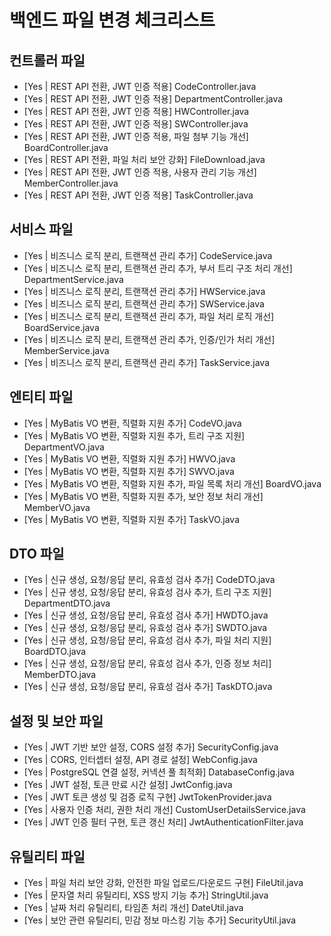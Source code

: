 # 백엔드 파일 변경 체크리스트

## 컨트롤러 파일
- [Yes | REST API 전환, JWT 인증 적용] CodeController.java
- [Yes | REST API 전환, JWT 인증 적용] DepartmentController.java
- [Yes | REST API 전환, JWT 인증 적용] HWController.java
- [Yes | REST API 전환, JWT 인증 적용] SWController.java
- [Yes | REST API 전환, JWT 인증 적용, 파일 첨부 기능 개선] BoardController.java
- [Yes | REST API 전환, 파일 처리 보안 강화] FileDownload.java
- [Yes | REST API 전환, JWT 인증 적용, 사용자 관리 기능 개선] MemberController.java
- [Yes | REST API 전환, JWT 인증 적용] TaskController.java

## 서비스 파일
- [Yes | 비즈니스 로직 분리, 트랜잭션 관리 추가] CodeService.java
- [Yes | 비즈니스 로직 분리, 트랜잭션 관리 추가, 부서 트리 구조 처리 개선] DepartmentService.java
- [Yes | 비즈니스 로직 분리, 트랜잭션 관리 추가] HWService.java
- [Yes | 비즈니스 로직 분리, 트랜잭션 관리 추가] SWService.java
- [Yes | 비즈니스 로직 분리, 트랜잭션 관리 추가, 파일 처리 로직 개선] BoardService.java
- [Yes | 비즈니스 로직 분리, 트랜잭션 관리 추가, 인증/인가 처리 개선] MemberService.java
- [Yes | 비즈니스 로직 분리, 트랜잭션 관리 추가] TaskService.java

## 엔티티 파일
- [Yes | MyBatis VO 변환, 직렬화 지원 추가] CodeVO.java
- [Yes | MyBatis VO 변환, 직렬화 지원 추가, 트리 구조 지원] DepartmentVO.java
- [Yes | MyBatis VO 변환, 직렬화 지원 추가] HWVO.java
- [Yes | MyBatis VO 변환, 직렬화 지원 추가] SWVO.java
- [Yes | MyBatis VO 변환, 직렬화 지원 추가, 파일 목록 처리 개선] BoardVO.java
- [Yes | MyBatis VO 변환, 직렬화 지원 추가, 보안 정보 처리 개선] MemberVO.java
- [Yes | MyBatis VO 변환, 직렬화 지원 추가] TaskVO.java

## DTO 파일
- [Yes | 신규 생성, 요청/응답 분리, 유효성 검사 추가] CodeDTO.java
- [Yes | 신규 생성, 요청/응답 분리, 유효성 검사 추가, 트리 구조 지원] DepartmentDTO.java
- [Yes | 신규 생성, 요청/응답 분리, 유효성 검사 추가] HWDTO.java
- [Yes | 신규 생성, 요청/응답 분리, 유효성 검사 추가] SWDTO.java
- [Yes | 신규 생성, 요청/응답 분리, 유효성 검사 추가, 파일 처리 지원] BoardDTO.java
- [Yes | 신규 생성, 요청/응답 분리, 유효성 검사 추가, 인증 정보 처리] MemberDTO.java
- [Yes | 신규 생성, 요청/응답 분리, 유효성 검사 추가] TaskDTO.java

## 설정 및 보안 파일
- [Yes | JWT 기반 보안 설정, CORS 설정 추가] SecurityConfig.java
- [Yes | CORS, 인터셉터 설정, API 경로 설정] WebConfig.java
- [Yes | PostgreSQL 연결 설정, 커넥션 풀 최적화] DatabaseConfig.java
- [Yes | JWT 설정, 토큰 만료 시간 설정] JwtConfig.java
- [Yes | JWT 토큰 생성 및 검증 로직 구현] JwtTokenProvider.java
- [Yes | 사용자 인증 처리, 권한 처리 개선] CustomUserDetailsService.java
- [Yes | JWT 인증 필터 구현, 토큰 갱신 처리] JwtAuthenticationFilter.java

## 유틸리티 파일
- [Yes | 파일 처리 보안 강화, 안전한 파일 업로드/다운로드 구현] FileUtil.java
- [Yes | 문자열 처리 유틸리티, XSS 방지 기능 추가] StringUtil.java
- [Yes | 날짜 처리 유틸리티, 타임존 처리 개선] DateUtil.java
- [Yes | 보안 관련 유틸리티, 민감 정보 마스킹 기능 추가] SecurityUtil.java